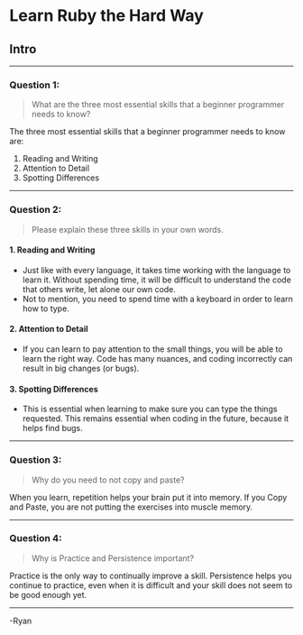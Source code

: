 # Learn Ruby the Hard Way
## Intro
------

### Question 1:

> What are the three most essential skills that a beginner programmer needs to know?

The three most essential skills that a beginner programmer needs to know are:  
1. Reading and Writing  
2. Attention to Detail  
3. Spotting Differences  

------

### Question 2:
> Please explain these three skills in your own words.

#### 1. Reading and Writing

   - Just like with every language, it takes time working with the language to learn it. Without spending time, it will be difficult to understand the code that others write, let alone our own code.  
   - Not to mention, you need to spend time with a keyboard in order to learn how to type.

#### 2. Attention to Detail

   - If you can learn to pay attention to the small things, you will be able to learn the right way. Code has many nuances, and coding incorrectly can result in big changes (or bugs).

#### 3. Spotting Differences

   - This is essential when learning to make sure you can type the things requested. This remains essential when coding in the future, because it helps find bugs.

------

### Question 3:
> Why do you need to not copy and paste?

When you learn, repetition helps your brain put it into memory. If you Copy and Paste, you are not putting the exercises into muscle memory.

------

### Question 4:
> Why is Practice and Persistence important?

Practice is the only way to continually improve a skill. Persistence helps you continue to practice, even when it is difficult and your skill does not seem to be good enough yet.

------

-Ryan
